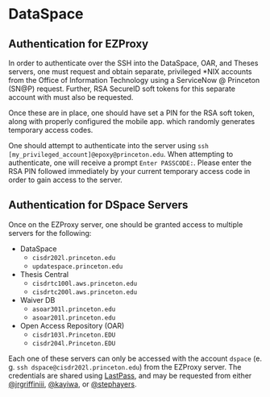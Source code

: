 # DataSpace

## Authentication for EZProxy

In order to authenticate over the SSH into the DataSpace, OAR, and Theses
servers, one must request and obtain separate, privileged \*NIX accounts from 
the Office of Information Technology using a ServiceNow @ Princeton (SN@P) 
request. Further, RSA SecureID soft tokens for this separate account with must 
also be requested.

Once these are in place, one should have set a PIN for the RSA soft token, along
with properly configured the mobile app. which randomly generates temporary
access codes.

One should attempt to authenticate into the server using
`ssh [my_privileged_account]@epoxy@princeton.edu`.  When attempting to 
authenticate, one will receive a prompt `Enter PASSCODE:`.  Please enter the RSA
 PIN followed immediately by your current temporary access code in order to gain
 access to the server.

## Authentication for DSpace Servers

Once on the EZProxy server, one should be granted access to multiple servers for
the following:
- DataSpace
  - `cisdr202l.princeton.edu`
  - `updatespace.princeton.edu`
- Thesis Central
  - `cisdrtc100l.aws.princeton.edu`
  - `cisdrtc200l.aws.princeton.edu`
- Waiver DB
  - `asoar301l.princeton.edu`
  - `asoar201l.princeton.edu`
- Open Access Repository (OAR)
  - `cisdr103l.Princeton.EDU`
  - `cisdr204l.Princeton.EDU`

Each one of these servers can only be accessed with the account `dspace` (e. g.
`ssh dspace@cisdr202l.princeton.edu`) from the EZProxy server.  The credentials
are shared using [LastPass](https://lastpass.com/), and may be requested from 
either [@jrgriffiniii](https://github.com/jrgriffiniii), 
[@kayiwa](https://github.com/kayiwa), or 
[@stephayers](https://github.com/stephayers).

